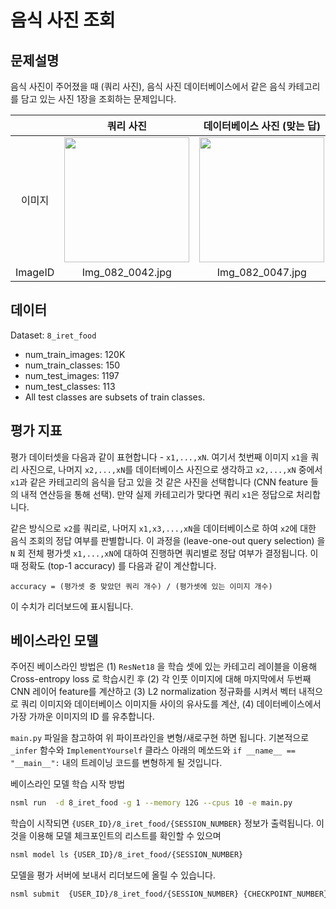 # 음식 사진 조회

## 문제설명

음식 사진이 주어졌을 때 (쿼리 사진), 음식 사진 데이터베이스에서 같은 음식 카테고리를 담고 있는 사진 1장을 조회하는 문제입니다.

|| 쿼리 사진 | 데이터베이스 사진 (맞는 답) | 데이터베이스 사진 (틀린 답)  |
| :---: | :---: | :---: | :---: |
| 이미지 | <img src="https://oss.navercorp.com/nsml/nipa/raw/master/8_iret_foot/example_images/Img_082_0042.jpg" width="200">  | <img src="https://oss.navercorp.com/nsml/nipa/raw/master/8_iret_food/example_images/Img_082_0047.jpg" width="200"> | <img src="https://oss.navercorp.com/nsml/nipa/raw/master/8_iret_food/example_images/Img_069_0070.JPG" width="200"> |
| ImageID | Img_082_0042.jpg | Img_082_0047.jpg | Img_069_0070.JPG |

## 데이터
Dataset: `8_iret_food`
* num_train_images: 120K
* num_train_classes: 150
* num_test_images: 1197
* num_test_classes: 113
* All test classes are subsets of train classes.

## 평가 지표

평가 데이터셋을 다음과 같이 표현합니다 - `x1,...,xN`. 여기서 첫번째 이미지 `x1`을 쿼리 사진으로, 나머지 `x2,...,xN`를 데이터베이스 사진으로 생각하고 `x2,...,xN` 중에서 `x1`과 같은 카테고리의 음식을 담고 있을 것 같은 사진을 선택합니다 (CNN feature 들의 내적 연산등을 통해 선택). 만약 실제 카테고리가 맞다면 쿼리 `x1`은 정답으로 처리합니다.

같은 방식으로 `x2`를 쿼리로, 나머지 `x1,x3,...,xN`을 데이터베이스로 하여 `x2`에 대한 음식 조회의 정답 여부를 판별합니다. 이 과정을 (leave-one-out query selection) 을 `N` 회 전체 평가셋 `x1,...,xN`에 대하여 진행하면 쿼리별로 정답 여부가 결정됩니다. 이때 정확도 (top-1 accuracy) 를 다음과 같이 계산합니다.

```
accuracy = (평가셋 중 맞았던 쿼리 개수) / (평가셋에 있는 이미지 개수) 
```

이 수치가 리더보드에 표시됩니다.

## 베이스라인 모델

주어진 베이스라인 방법은 (1) `ResNet18` 을 학습 셋에 있는 카테고리 레이블을 이용해 Cross-entropy loss 로 
학습시킨 후 (2) 각 인풋 이미지에 대해 마지막에서 두번째 CNN 레이어 feature를 계산하고
(3) L2 normalization 정규화를 시켜서 벡터 내적으로 쿼리 이미지와 데이터베이스 이미지들
사이의 유사도를 계산, (4) 데이터베이스에서 가장 가까운 이미지의 ID 를 유추합니다.

`main.py` 파일을 참고하여 위 파이프라인을 변형/새로구현 하면 됩니다. 기본적으로
`_infer` 함수와 `ImplementYourself` 클라스 아래의 메쏘드와 
`if __name__ == "__main__":` 내의 트레이닝 코드를 변형하게 될 것입니다.

베이스라인 모델 학습 시작 방법

```bash
nsml run  -d 8_iret_food -g 1 --memory 12G --cpus 10 -e main.py
```

학습이 시작되면 `{USER_ID}/8_iret_food/{SESSION_NUMBER}` 정보가 출력됩니다.
이것을 이용해 모델 체크포인트의 리스트를 확인할 수 있으며

```bash
nsml model ls {USER_ID}/8_iret_food/{SESSION_NUMBER}
```

모델을 평가 서버에 보내서 리더보드에 올릴 수 있습니다.

```bash
nsml submit  {USER_ID}/8_iret_food/{SESSION_NUMBER} {CHECKPOINT_NUMBER}
```

